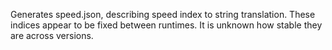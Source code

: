 Generates speed.json, describing speed index to string translation.
These indices appear to be fixed between runtimes.
It is unknown how stable they are across versions.

